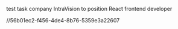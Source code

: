 test task company IntraVision to position React frontend developer


//56b01ec2-f456-4de4-8b76-5359e3a22607